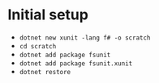 # Initial setup

- `dotnet new xunit -lang f# -o scratch`
- `cd scratch`
- `dotnet add package fsunit`
- `dotnet add package fsunit.xunit`
- `dotnet restore`
